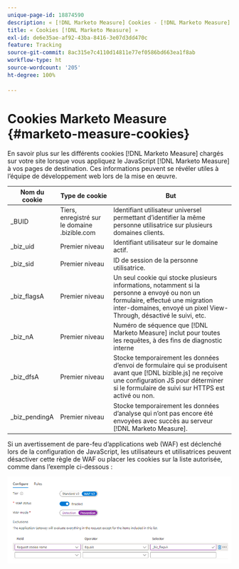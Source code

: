 ```yaml
---
unique-page-id: 18874590
description: « [!DNL Marketo Measure] Cookies - [!DNL Marketo Measure] - Documentation du produit »
title: « Cookies [!DNL Marketo Measure] »
exl-id: de6e35ae-af92-43ba-8416-3e07d3dd470c
feature: Tracking
source-git-commit: 8ac315e7c4110d14811e77ef0586bd663ea1f8ab
workflow-type: ht
source-wordcount: '205'
ht-degree: 100%

---
```


# Cookies Marketo Measure {#marketo-measure-cookies}

En savoir plus sur les différents cookies [!DNL Marketo Measure] chargés sur votre site lorsque vous appliquez le JavaScript [!DNL Marketo Measure] à vos pages de destination. Ces informations peuvent se révéler utiles à l’équipe de développement web lors de la mise en œuvre.

| **Nom du cookie** | **Type de cookie** | **But** |
|---|---|---|
| _BUID | Tiers, enregistré sur le domaine .bizible.com | Identifiant utilisateur universel permettant d’identifier la même personne utilisatrice sur plusieurs domaines clients. |
| _biz_uid | Premier niveau | Identifiant utilisateur sur le domaine actif. |
| _biz_sid | Premier niveau | ID de session de la personne utilisatrice. |
| _biz_flagsA | Premier niveau | Un seul cookie qui stocke plusieurs informations, notamment si la personne a envoyé ou non un formulaire, effectué une migration inter-domaines, envoyé un pixel View-Through, désactivé le suivi, etc. |
| _biz_nA | Premier niveau | Numéro de séquence que [!DNL Marketo Measure] inclut pour toutes les requêtes, à des fins de diagnostic interne |
| _biz_dfsA | Premier niveau | Stocke temporairement les données d’envoi de formulaire qui se produisent avant que [!DNL bizible.js] ne reçoive une configuration JS pour déterminer si le formulaire de suivi sur HTTPS est activé ou non. |
| _biz_pendingA | Premier niveau | Stocke temporairement les données d’analyse qui n’ont pas encore été envoyées avec succès au serveur [!DNL Marketo Measure]. |

Si un avertissement de pare-feu d’applications web (WAF) est déclenché lors de la configuration de JavaScript, les utilisateurs et utilisatrices peuvent désactiver cette règle de WAF ou placer les cookies sur la liste autorisée, comme dans l’exemple ci-dessous :

![](assets/marketo-measure-cookies-1.png)
